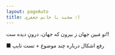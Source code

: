 ```yaml
---
layout: pageAuto
title: صحبت با خانم جعفری :)
---
```



تو مَبین جهان ز بیرون که جهان، درونِ دیده ست!!

 ■ رفع اشکال درباره چند موضوع + تست تایپ